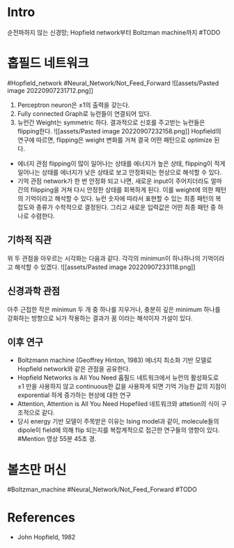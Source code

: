# Intro
순전파하지 않는 신경망; Hopfield network부터 Boltzman machine까지
#TODO 


# 홉필드 네트워크
#Hopfield_network #Neural_Network/Not_Feed_Forward
![[assets/Pasted image 20220907231712.png]]
1. Perceptron neuron은 $\pm 1$의 출력을 갖는다.
2. Fully connected Graph로 뉴런들이 연결되어 있다.
3. 뉴런간 Weight는 symmetric 하다.
결과적으로 신호를 주고받는 뉴런들은 flipping한다.
![[assets/Pasted image 20220907232158.png]]
Hopfield의 연구에 따르면, flipping은 weight 변화를 거쳐 결국 어떤 패턴으로 optimize 된다.
- 에너지 관점
	flipping이 많이 일어나는 상태를 에너지가 높은 상태, flipping이 적게 일어나는 상태를 에너지가 낮은 상태로 보고 안정화되는 현상으로 해석할 수 있다.
- 기억 관점
	network가 한 번 안정화 되고 나면, 새로운 input이 주어지더라도 얼마간의 filipping을 거쳐 다시 안정한 상태를 회복하게 된다. 이를 weight에 의한 패턴의 기억이라고 해석할 수 있다. 뉴런 숫자에 따라서 표현할 수 있는 최종 패턴의 복잡도와 종류가 수학적으로 결정된다. 그리고 새로운 입력값은 어떤 최종 패턴 중 하나로 수렴한다.


## 기하적 직관
위 두 관점을 아우르는 시각화는 다음과 같다. 각각의 minimun이 하나하나의 기억이라고 해석할 수 있겠다.
![[assets/Pasted image 20220907233118.png]]


## 신경과학 관점
아주 근접한 작은 minimun 두 개 중 하나를 지우거나, 충분히 깊은 minimum 하나를 강화하는 방향으로 뇌가 작용하는 결과가 꿈 이라는 해석이자 가설이 있다.


## 이후 연구
- Boltzmann machine (Geoffrey Hinton, 1983)
	에너지 최소화 기반 모델로 Hopfield network와 같은 관점을 공유한다.
- Hopfield Networks is All You Need
  홉필드 네트워크에서 뉴런의 활성화도로 $\pm 1$ 만을 사용하지 않고 continuous한 값을 사용하게 되면 기억 가능한 값의 지점이 exporential 하게 증가하는 현상에 대한 연구
- Attention, Attention is All You Need
  Hopefiled 네트워크와 attetion의 식이 구조적으로 같다.
- 당시 energy 기반 모델이 주목받은 이유는 Ising model과 같이, molecule들의 dipole이 field에 의해 flip 되는지를 복잡계적으로 접근한 연구들의 영향이 있다. #Mention 영상 55분 45초 경.


# 볼츠만 머신
#Boltzman_machine #Neural_Network/Not_Feed_Forward
#TODO 


# References
- John Hopfield, 1982